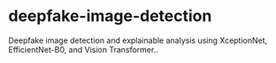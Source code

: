 # deepfake-image-detection
Deepfake image detection and explainable analysis using XceptionNet, EfficientNet-B0, and Vision Transformer..
